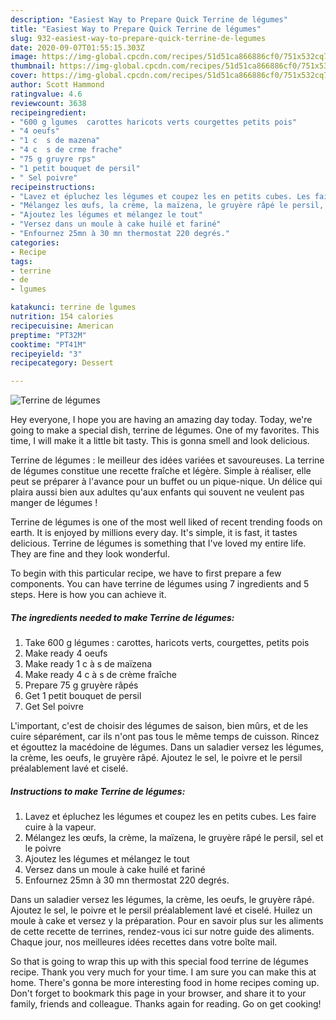 ```yaml
---
description: "Easiest Way to Prepare Quick Terrine de légumes"
title: "Easiest Way to Prepare Quick Terrine de légumes"
slug: 932-easiest-way-to-prepare-quick-terrine-de-legumes
date: 2020-09-07T01:55:15.303Z
image: https://img-global.cpcdn.com/recipes/51d51ca866886cf0/751x532cq70/terrine-de-legumes-photo-principale-de-la-recette.jpg
thumbnail: https://img-global.cpcdn.com/recipes/51d51ca866886cf0/751x532cq70/terrine-de-legumes-photo-principale-de-la-recette.jpg
cover: https://img-global.cpcdn.com/recipes/51d51ca866886cf0/751x532cq70/terrine-de-legumes-photo-principale-de-la-recette.jpg
author: Scott Hammond
ratingvalue: 4.6
reviewcount: 3638
recipeingredient:
- "600 g lgumes  carottes haricots verts courgettes petits pois"
- "4 oeufs"
- "1 c  s de mazena"
- "4 c  s de crme frache"
- "75 g gruyre rps"
- "1 petit bouquet de persil"
- " Sel poivre"
recipeinstructions:
- "Lavez et épluchez les légumes et coupez les en petits cubes. Les faire cuire à la vapeur."
- "Mélangez les œufs, la crème, la maïzena, le gruyère râpé le persil, sel et le poivre"
- "Ajoutez les légumes et mélangez le tout"
- "Versez dans un moule à cake huilé et fariné"
- "Enfournez 25mn à 30 mn thermostat 220 degrés."
categories:
- Recipe
tags:
- terrine
- de
- lgumes

katakunci: terrine de lgumes 
nutrition: 154 calories
recipecuisine: American
preptime: "PT32M"
cooktime: "PT41M"
recipeyield: "3"
recipecategory: Dessert

---
```



![Terrine de légumes](https://img-global.cpcdn.com/recipes/51d51ca866886cf0/751x532cq70/terrine-de-legumes-photo-principale-de-la-recette.jpg)

Hey everyone, I hope you are having an amazing day today. Today, we're going to make a special dish, terrine de légumes. One of my favorites. This time, I will make it a little bit tasty. This is gonna smell and look delicious.

Terrine de légumes : le meilleur des idées variées et savoureuses. La terrine de légumes constitue une recette fraîche et légère. Simple à réaliser, elle peut se préparer à l&#39;avance pour un buffet ou un pique-nique. Un délice qui plaira aussi bien aux adultes qu&#39;aux enfants qui souvent ne veulent pas manger de légumes !

Terrine de légumes is one of the most well liked of recent trending foods on earth. It is enjoyed by millions every day. It's simple, it is fast, it tastes delicious. Terrine de légumes is something that I've loved my entire life. They are fine and they look wonderful.


To begin with this particular recipe, we have to first prepare a few components. You can have terrine de légumes using 7 ingredients and 5 steps. Here is how you can achieve it.

<!--inarticleads1-->

##### The ingredients needed to make Terrine de légumes:

1. Take 600 g légumes : carottes, haricots verts, courgettes, petits pois
1. Make ready 4 oeufs
1. Make ready 1 c à s de maïzena
1. Make ready 4 c à s de crème fraîche
1. Prepare 75 g gruyère râpés
1. Get 1 petit bouquet de persil
1. Get  Sel poivre


L&#39;important, c&#39;est de choisir des légumes de saison, bien mûrs, et de les cuire séparément, car ils n&#39;ont pas tous le même temps de cuisson. Rincez et égouttez la macédoine de légumes. Dans un saladier versez les légumes, la crème, les oeufs, le gruyère râpé. Ajoutez le sel, le poivre et le persil préalablement lavé et ciselé. 

<!--inarticleads2-->

##### Instructions to make Terrine de légumes:

1. Lavez et épluchez les légumes et coupez les en petits cubes. Les faire cuire à la vapeur.
1. Mélangez les œufs, la crème, la maïzena, le gruyère râpé le persil, sel et le poivre
1. Ajoutez les légumes et mélangez le tout
1. Versez dans un moule à cake huilé et fariné
1. Enfournez 25mn à 30 mn thermostat 220 degrés.


Dans un saladier versez les légumes, la crème, les oeufs, le gruyère râpé. Ajoutez le sel, le poivre et le persil préalablement lavé et ciselé. Huilez un moule à cake et versez y la préparation. Pour en savoir plus sur les aliments de cette recette de terrines, rendez-vous ici sur notre guide des aliments. Chaque jour, nos meilleures idées recettes dans votre boîte mail. 

So that is going to wrap this up with this special food terrine de légumes recipe. Thank you very much for your time. I am sure you can make this at home. There's gonna be more interesting food in home recipes coming up. Don't forget to bookmark this page in your browser, and share it to your family, friends and colleague. Thanks again for reading. Go on get cooking!
